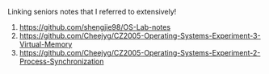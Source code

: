 Linking seniors notes that I referred to extensively! 
1. https://github.com/shengjie98/OS-Lab-notes
2. https://github.com/Cheejyg/CZ2005-Operating-Systems-Experiment-3-Virtual-Memory
3. https://github.com/Cheejyg/CZ2005-Operating-Systems-Experiment-2-Process-Synchronization
